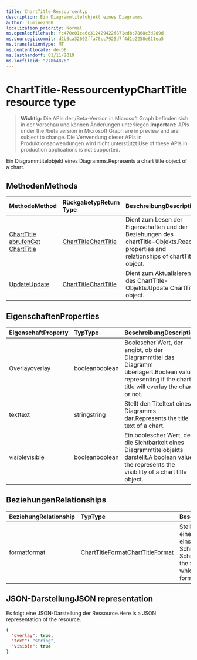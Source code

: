 ```yaml
---
title: ChartTitle-Ressourcentyp
description: Ein Diagrammtitelobjekt eines Diagramms.
author: lumine2008
localization_priority: Normal
ms.openlocfilehash: fc470e01ca6c312429422f871edbc7868c3d209d
ms.sourcegitcommit: d2b3ca32602ffa76cc7925d7f4d1e2258e611ea5
ms.translationtype: MT
ms.contentlocale: de-DE
ms.lasthandoff: 01/11/2019
ms.locfileid: "27864876"
---
```

# <a name="charttitle-resource-type"></a><span data-ttu-id="f915b-103">ChartTitle-Ressourcentyp</span><span class="sxs-lookup"><span data-stu-id="f915b-103">ChartTitle resource type</span></span>

> <span data-ttu-id="f915b-104">**Wichtig:** Die APIs der /Beta-Version in Microsoft Graph befinden sich in der Vorschau und können Änderungen unterliegen.</span><span class="sxs-lookup"><span data-stu-id="f915b-104">**Important:** APIs under the /beta version in Microsoft Graph are in preview and are subject to change.</span></span> <span data-ttu-id="f915b-105">Die Verwendung dieser APIs in Produktionsanwendungen wird nicht unterstützt.</span><span class="sxs-lookup"><span data-stu-id="f915b-105">Use of these APIs in production applications is not supported.</span></span>

<span data-ttu-id="f915b-106">Ein Diagrammtitelobjekt eines Diagramms.</span><span class="sxs-lookup"><span data-stu-id="f915b-106">Represents a chart title object of a chart.</span></span>


## <a name="methods"></a><span data-ttu-id="f915b-107">Methoden</span><span class="sxs-lookup"><span data-stu-id="f915b-107">Methods</span></span>

| <span data-ttu-id="f915b-108">Methode</span><span class="sxs-lookup"><span data-stu-id="f915b-108">Method</span></span>           | <span data-ttu-id="f915b-109">Rückgabetyp</span><span class="sxs-lookup"><span data-stu-id="f915b-109">Return Type</span></span>    |<span data-ttu-id="f915b-110">Beschreibung</span><span class="sxs-lookup"><span data-stu-id="f915b-110">Description</span></span>|
|:---------------|:--------|:----------|
|[<span data-ttu-id="f915b-111">ChartTitle abrufen</span><span class="sxs-lookup"><span data-stu-id="f915b-111">Get ChartTitle</span></span>](../api/charttitle-get.md) | [<span data-ttu-id="f915b-112">ChartTitle</span><span class="sxs-lookup"><span data-stu-id="f915b-112">ChartTitle</span></span>](charttitle.md) |<span data-ttu-id="f915b-113">Dient zum Lesen der Eigenschaften und der Beziehungen des chartTitle-Objekts.</span><span class="sxs-lookup"><span data-stu-id="f915b-113">Read properties and relationships of chartTitle object.</span></span>|
|[<span data-ttu-id="f915b-114">Update</span><span class="sxs-lookup"><span data-stu-id="f915b-114">Update</span></span>](../api/charttitle-update.md) | [<span data-ttu-id="f915b-115">ChartTitle</span><span class="sxs-lookup"><span data-stu-id="f915b-115">ChartTitle</span></span>](charttitle.md)    |<span data-ttu-id="f915b-116">Dient zum Aktualisieren des ChartTitle-Objekts.</span><span class="sxs-lookup"><span data-stu-id="f915b-116">Update ChartTitle object.</span></span> |

## <a name="properties"></a><span data-ttu-id="f915b-117">Eigenschaften</span><span class="sxs-lookup"><span data-stu-id="f915b-117">Properties</span></span>
| <span data-ttu-id="f915b-118">Eigenschaft</span><span class="sxs-lookup"><span data-stu-id="f915b-118">Property</span></span>     | <span data-ttu-id="f915b-119">Typ</span><span class="sxs-lookup"><span data-stu-id="f915b-119">Type</span></span>   |<span data-ttu-id="f915b-120">Beschreibung</span><span class="sxs-lookup"><span data-stu-id="f915b-120">Description</span></span>|
|:---------------|:--------|:----------|
|<span data-ttu-id="f915b-121">Overlay</span><span class="sxs-lookup"><span data-stu-id="f915b-121">overlay</span></span>|<span data-ttu-id="f915b-122">boolean</span><span class="sxs-lookup"><span data-stu-id="f915b-122">boolean</span></span>|<span data-ttu-id="f915b-123">Boolescher Wert, der angibt, ob der Diagrammtitel das Diagramm überlagert.</span><span class="sxs-lookup"><span data-stu-id="f915b-123">Boolean value representing if the chart title will overlay the chart or not.</span></span>|
|<span data-ttu-id="f915b-124">text</span><span class="sxs-lookup"><span data-stu-id="f915b-124">text</span></span>|<span data-ttu-id="f915b-125">string</span><span class="sxs-lookup"><span data-stu-id="f915b-125">string</span></span>|<span data-ttu-id="f915b-126">Stellt den Titeltext eines Diagramms dar.</span><span class="sxs-lookup"><span data-stu-id="f915b-126">Represents the title text of a chart.</span></span>|
|<span data-ttu-id="f915b-127">visible</span><span class="sxs-lookup"><span data-stu-id="f915b-127">visible</span></span>|<span data-ttu-id="f915b-128">boolean</span><span class="sxs-lookup"><span data-stu-id="f915b-128">boolean</span></span>|<span data-ttu-id="f915b-129">Ein boolescher Wert, der die Sichtbarkeit eines Diagrammtitelobjekts darstellt.</span><span class="sxs-lookup"><span data-stu-id="f915b-129">A boolean value the represents the visibility of a chart title object.</span></span>|

## <a name="relationships"></a><span data-ttu-id="f915b-130">Beziehungen</span><span class="sxs-lookup"><span data-stu-id="f915b-130">Relationships</span></span>
| <span data-ttu-id="f915b-131">Beziehung</span><span class="sxs-lookup"><span data-stu-id="f915b-131">Relationship</span></span> | <span data-ttu-id="f915b-132">Typ</span><span class="sxs-lookup"><span data-stu-id="f915b-132">Type</span></span>   |<span data-ttu-id="f915b-133">Beschreibung</span><span class="sxs-lookup"><span data-stu-id="f915b-133">Description</span></span>|
|:---------------|:--------|:----------|
|<span data-ttu-id="f915b-134">format</span><span class="sxs-lookup"><span data-stu-id="f915b-134">format</span></span>|[<span data-ttu-id="f915b-135">ChartTitleFormat</span><span class="sxs-lookup"><span data-stu-id="f915b-135">ChartTitleFormat</span></span>](charttitleformat.md)|<span data-ttu-id="f915b-p102">Stellt die Formatierung für einen Diagrammtitel dar, einschließlich Füllung und Schriftartformatierung. Schreibgeschützt.</span><span class="sxs-lookup"><span data-stu-id="f915b-p102">Represents the formatting of a chart title, which includes fill and font formatting. Read-only.</span></span>|

## <a name="json-representation"></a><span data-ttu-id="f915b-138">JSON-Darstellung</span><span class="sxs-lookup"><span data-stu-id="f915b-138">JSON representation</span></span>

<span data-ttu-id="f915b-139">Es folgt eine JSON-Darstellung der Ressource.</span><span class="sxs-lookup"><span data-stu-id="f915b-139">Here is a JSON representation of the resource.</span></span>

<!-- {
  "blockType": "resource",
  "optionalProperties": [

  ],
  "@odata.type": "microsoft.graph.chartTitle"
}-->

```json
{
  "overlay": true,
  "text": "string",
  "visible": true
}

```

<!-- uuid: 8fcb5dbc-d5aa-4681-8e31-b001d5168d79
2015-10-25 14:57:30 UTC -->
<!-- {
  "type": "#page.annotation",
  "description": "ChartTitle resource",
  "keywords": "",
  "section": "documentation",
  "tocPath": ""
}-->
